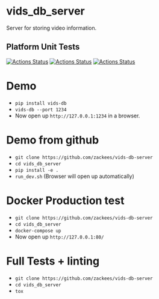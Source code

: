 # vids_db_server

Server for storing video information.

## Platform Unit Tests
[![Actions Status](https://github.com/zackees/vids-db-server/workflows/MacOS_Tests/badge.svg)](https://github.com/zackees/vids-db-server/actions/workflows/test_macos.yml)
[![Actions Status](https://github.com/zackees/vids-db-server/workflows/Win_Tests/badge.svg)](https://github.com/zackees/vids-db-server/actions/workflows/test_win.yml)
[![Actions Status](https://github.com/zackees/vids-db-server/workflows/Ubuntu_Tests/badge.svg)](https://github.com/zackees/vids-db-server/actions/workflows/test_ubuntu.yml)

# Demo

  * `pip install vids-db`
  * `vids-db --port 1234`
  * Now open up `http://127.0.0.1:1234` in a browser.

# Demo from github

  * `git clone https://github.com/zackees/vids-db-server`
  * `cd vids_db_server`
  * `pip install -e .`
  * `run_dev.sh` (Browser will open up automatically)

# Docker Production test

  * `git clone https://github.com/zackees/vids-db-server`
  * `cd vids_db_server`
  * `docker-compose up`
  * Now open up `http://127.0.0.1:80/`

# Full Tests + linting

  * `git clone https://github.com/zackees/vids-db-server`
  * `cd vids_db_server`
  * `tox`

